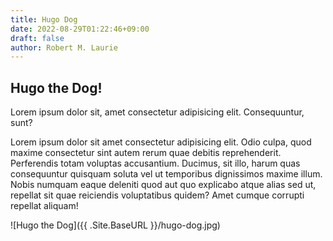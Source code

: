 ```yaml
---
title: Hugo Dog
date: 2022-08-29T01:22:46+09:00
draft: false
author: Robert M. Laurie
---
```


## Hugo the Dog!

Lorem ipsum dolor sit, amet consectetur adipisicing elit. Consequuntur, sunt?

Lorem ipsum dolor sit amet consectetur adipisicing elit. Odio culpa, quod maxime consectetur sint autem rerum quae debitis reprehenderit. Perferendis totam voluptas accusantium. Ducimus, sit illo, harum quas consequuntur quisquam soluta vel ut temporibus dignissimos maxime illum. Nobis numquam eaque deleniti quod aut quo explicabo atque alias sed ut, repellat sit quae reiciendis voluptatibus quidem? Amet cumque corrupti repellat aliquam!


![Hugo the Dog]({{ .Site.BaseURL }}/hugo-dog.jpg)


